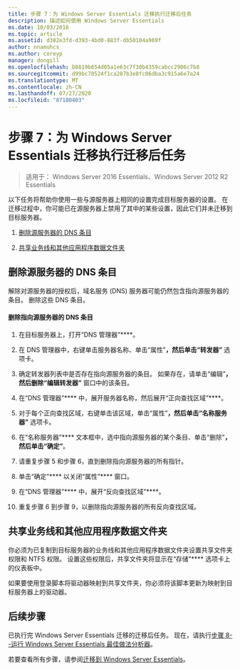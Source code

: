 ```yaml
---
title: 步骤 7：为 Windows Server Essentials 迁移执行迁移后任务
description: 描述如何使用 Windows Server Essentials
ms.date: 10/03/2016
ms.topic: article
ms.assetid: d382e3fd-d393-4bd0-883f-db50104a969f
author: nnamuhcs
ms.author: coreyp
manager: dongill
ms.openlocfilehash: b8819b654d05a1e63c7f30b4359cabcc2906c7b8
ms.sourcegitcommit: d99bc78524f1ca287b3e8fc06dba3c915a6e7a24
ms.translationtype: MT
ms.contentlocale: zh-CN
ms.lasthandoff: 07/27/2020
ms.locfileid: "87180403"
---
```

# <a name="step-7-perform-post-migration-tasks-for-the-windows-server-essentials-migration"></a>步骤 7：为 Windows Server Essentials 迁移执行迁移后任务

>适用于： Windows Server 2016 Essentials、Windows Server 2012 R2 Essentials

以下任务将帮助你使用一些与源服务器上相同的设置完成目标服务器的设置。 在迁移过程中，你可能已在源服务器上禁用了其中的某些设置，因此它们并未迁移到目标服务器。

1.  [删除源服务器的 DNS 条目](Step-7--Perform-post-migration-tasks-for-the-Windows-Server-Essentials-migration.md#BKMK_DeleteDNSEntries)

2.  [共享业务线和其他应用程序数据文件夹](Step-7--Perform-post-migration-tasks-for-the-Windows-Server-Essentials-migration.md#BKMK_ShareLineOfBusinessAndOtherApplications)

##  <a name="delete-dns-entries-for-the-source-server"></a><a name="BKMK_DeleteDNSEntries"></a>删除源服务器的 DNS 条目
 解除对源服务器的授权后，域名服务 (DNS) 服务器可能仍然包含指向源服务器的条目。 删除这些 DNS 条目。

#### <a name="to-delete-dns-entries-that-point-to-the-source-server"></a>删除指向源服务器的 DNS 条目

1.  在目标服务器上，打开“DNS 管理器”****。

2.  在 DNS 管理器中，右键单击服务器名称、单击“属性”****，然后单击“转发器”**** 选项卡。

3.  确定转发器列表中是否存在指向源服务器的条目。 如果存在，请单击“编辑”****，然后删除“编辑转发器”**** 窗口中的该条目。

4.  在“DNS 管理器”**** 中，展开服务器名称，然后展开“正向查找区域”****。

5.  对于每个正向查找区域，右键单击该区域，单击“属性”****，然后单击“名称服务器”**** 选项卡。

6.  在“名称服务器”**** 文本框中，选中指向源服务器的某个条目、单击“删除”****，然后单击“确定”****。

7.  请重复步骤 5 和步骤 6，直到删除指向源服务器的所有指针。

8.  单击“确定”**** 以关闭“属性”**** 窗口。

9. 在“DNS 管理器”**** 中，展开“反向查找区域”****。

10. 重复步骤 6 到步骤 9，以删除指向源服务器的所有反向查找区域。

##  <a name="share-line-of-business-and-other-application-data-folders"></a><a name="BKMK_ShareLineOfBusinessAndOtherApplications"></a>共享业务线和其他应用程序数据文件夹
 你必须为已复制到目标服务器的业务线和其他应用程序数据文件夹设置共享文件夹权限和 NTFS 权限。 设置这些权限后，共享文件夹将显示在“存储”**** 选项卡上的仪表板中。

 如果要使用登录脚本将驱动器映射到共享文件夹，你必须将该脚本更新为映射到目标服务器上的驱动器。

## <a name="next-steps"></a>后续步骤
 已执行完 Windows Server Essentials 迁移的迁移后任务。 现在，请执行[步骤 8--运行 Windows Server Essentials 最佳做法分析器](Step-8--Run-the-Windows-Server-Essentials-Best-Practices-Analyzer.md)。


若要查看所有步骤，请参阅[迁移到 Windows Server Essentials](Migrate-from-Previous-Versions-to-Windows-Server-Essentials-or-Windows-Server-Essentials-Experience.md)。

